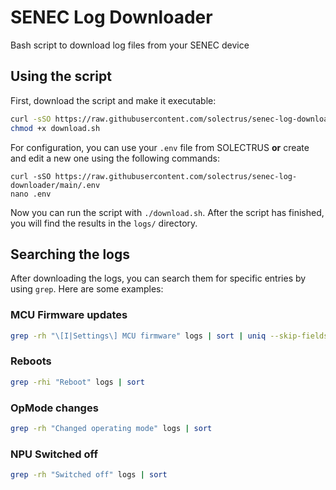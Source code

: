 # SENEC Log Downloader

Bash script to download log files from your SENEC device

## Using the script

First, download the script and make it executable:

```bash
curl -sSO https://raw.githubusercontent.com/solectrus/senec-log-downloader/main/download.sh
chmod +x download.sh
```

For configuration, you can use your `.env` file from SOLECTRUS **or** create and edit a new one using the following commands:

```
curl -sSO https://raw.githubusercontent.com/solectrus/senec-log-downloader/main/.env
nano .env
```

Now you can run the script with `./download.sh`. After the script has finished, you will find the results in the `logs/` directory.

## Searching the logs

After downloading the logs, you can search them for specific entries by using `grep`. Here are some examples:

### MCU Firmware updates

```bash
grep -rh "\[I|Settings\] MCU firmware" logs | sort | uniq --skip-fields=2
```

### Reboots

```bash
grep -rhi "Reboot" logs | sort
```

### OpMode changes

```bash
grep -rh "Changed operating mode" logs | sort
```

### NPU Switched off

```bash
grep -rh "Switched off" logs | sort
```
